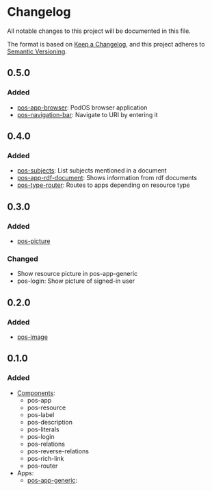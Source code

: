 # Changelog

All notable changes to this project will be documented in this file.

The format is based on [Keep a Changelog](https://keepachangelog.com/en/1.0.0/), and this project adheres to [Semantic Versioning](https://semver.org/spec/v2.0.0.html).

## 0.5.0

### Added

- [pos-app-browser](../docs/elements/apps/pos-app-browser): PodOS browser application
- [pos-navigation-bar](../docs/elements/components/pos-navigation-bar): Navigate to URI by entering it

## 0.4.0

### Added

- [pos-subjects](../docs/elements/components/pos-subjects): List subjects mentioned in a document
- [pos-app-rdf-document](../docs/elements/apps/pos-app-rdf-document): Shows information from rdf documents
- [pos-type-router](../docs/elements/components/pos-type-router): Routes to apps depending on resource type

## 0.3.0

### Added

- [pos-picture](../docs/elements/components/pos-picture)

### Changed

- Show resource picture in pos-app-generic
- pos-login: Show picture of signed-in user

## 0.2.0

### Added

- [pos-image](../docs/elements/components/pos-image)

## 0.1.0

### Added

- [Components](../docs/elements/components/):
  - pos-app
  - pos-resource
  - pos-label
  - pos-description
  - pos-literals
  - pos-login
  - pos-relations
  - pos-reverse-relations
  - pos-rich-link
  - pos-router
- Apps:
  - [pos-app-generic](../docs/elements/apps/pos-app-generic):